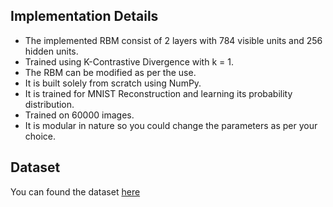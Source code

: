 ## Implementation Details
- The implemented RBM consist of 2 layers with 784 visible units and 256 hidden units.
- Trained using K-Contrastive Divergence with k = 1.
- The RBM can be modified as per the use.
- It is built solely from scratch using NumPy.
- It is trained for MNIST Reconstruction and learning its probability distribution.
- Trained on 60000 images.
- It is modular in nature so you could change the parameters as per your choice.

## Dataset
You can found the dataset [here](https://www.kaggle.com/datasets/sivasankaru/mnist-npy-file-dataset)
